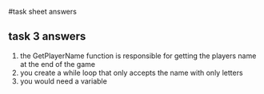 #task sheet answers

## task 3 answers

1. the GetPlayerName function is responsible for getting the players name at the end of the game
2. you create a while loop that only accepts the name with only letters
3. you would need a variable 